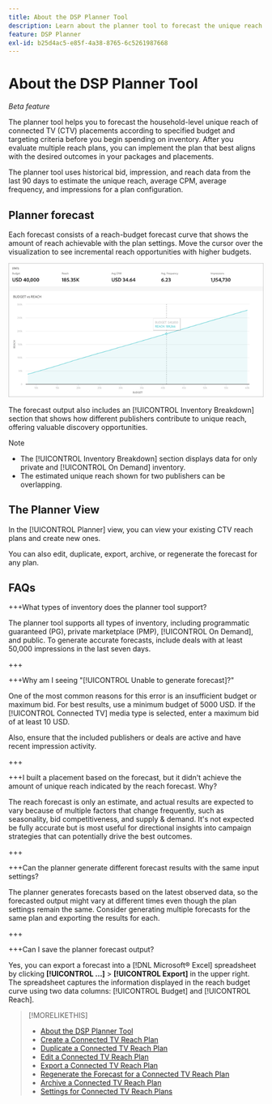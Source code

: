 ```yaml
---
title: About the DSP Planner Tool
description: Learn about the planner tool to forecast the unique reach for connected TV (CTV) placements according to specified budget and targeting criteria.
feature: DSP Planner
exl-id: b25d4ac5-e85f-4a38-8765-6c5261987668
---
```

# About the DSP Planner Tool

<!-- rename all titles/descriptions from "CTV reach planner" to "campaign reach planner" -->

*Beta feature*

The planner tool helps you to forecast the household-level unique reach of connected TV (CTV) placements according to specified budget and targeting criteria before you begin spending on inventory. After you evaluate multiple reach plans, you can implement the plan that best aligns with the desired outcomes in your packages and placements.

The planner tool uses historical bid, impression, and reach data from the last 90 days to estimate the unique reach, average CPM, average frequency, and impressions for a plan configuration.

## Planner forecast

Each forecast consists of a reach-budget forecast curve that shows the amount of reach achievable with the plan settings. Move the cursor over the visualization to see incremental reach opportunities with higher budgets.

![Planner forecast](/help/dsp/assets/planner-forecast.png "Planner forecast")

The forecast output also includes an [!UICONTROL Inventory Breakdown] section that shows how different publishers contribute to unique reach, offering valuable discovery opportunities.

>[!NOTE]
>
>* The [!UICONTROL Inventory Breakdown] section displays data for only private and [!UICONTROL On Demand] inventory.
>* The estimated unique reach shown for two publishers can be overlapping.

## The Planner View

In the [!UICONTROL Planner] view, you can view your existing CTV reach plans and create new ones.

You can also edit, duplicate, export, archive, or regenerate the forecast for any plan.

## FAQs

+++What types of inventory does the planner tool support?

The planner tool supports all types of inventory, including programmatic guaranteed (PG), private marketplace (PMP), [!UICONTROL On Demand], and public. To generate accurate forecasts, include deals with at least 50,000 impressions in the last seven days.

+++

+++Why am I seeing "[!UICONTROL Unable to generate forecast]?"

One of the most common reasons for this error is an insufficient budget or maximum bid. For best results, use a minimum budget of 5000 USD. If the [!UICONTROL Connected TV] media type is selected, enter a maximum bid of at least 10 USD.

Also, ensure that the included publishers or deals are active and have recent impression activity.

+++

+++I built a placement based on the forecast, but it didn't achieve the amount of unique reach indicated by the reach forecast. Why? 

The reach forecast is only an estimate, and actual results are expected to vary because of multiple factors that change frequently, such as seasonality, bid competitiveness, and supply & demand. It's not expected be fully accurate but is most useful for directional insights into campaign strategies that can potentially drive the best outcomes. 

+++

+++Can the planner generate different forecast results with the same input settings?

The planner generates forecasts based on the latest observed data, so the forecasted output might vary at different times even though the plan settings remain the same. Consider generating multiple forecasts for the same plan and exporting the results for each.

+++

+++Can I save the planner forecast output?

Yes, you can export a forecast into a [!DNL Microsoft® Excel] spreadsheet by clicking **[!UICONTROL ...]** > **[!UICONTROL Export]** in the upper right. The spreadsheet captures the information displayed in the reach budget curve using two data columns: [!UICONTROL Budget] and [!UICONTROL Reach].

>[!MORELIKETHIS]
>
>* [About the DSP Planner Tool](planner-about.md)
>* [Create a Connected TV Reach Plan](planner-create.md)
>* [Duplicate a Connected TV Reach Plan](planner-duplicate.md)
>* [Edit a Connected TV Reach Plan](planner-edit.md)
>* [Export a Connected TV Reach Plan](planner-export.md)
>* [Regenerate the Forecast for a Connected TV Reach Plan](planner-forecast.md)
>* [Archive a Connected TV Reach Plan](planner-archive.md)
>* [Settings for Connected TV Reach Plans](planner-settings.md)
